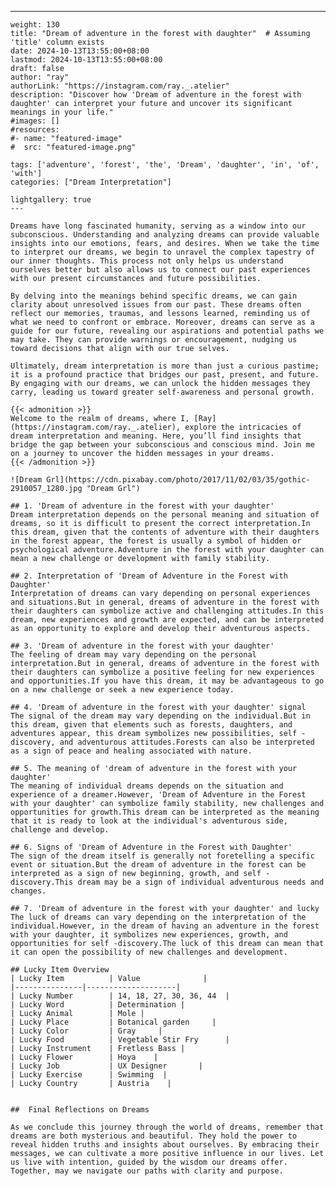 ---
    weight: 130
    title: "Dream of adventure in the forest with daughter"  # Assuming 'title' column exists
    date: 2024-10-13T13:55:00+08:00
    lastmod: 2024-10-13T13:55:00+08:00
    draft: false
    author: "ray"
    authorLink: "https://instagram.com/ray._.atelier"
    description: "Discover how 'Dream of adventure in the forest with daughter' can interpret your future and uncover its significant meanings in your life."
    #images: []
    #resources:
    #- name: "featured-image"
    #  src: "featured-image.png"
    
    tags: ['adventure', 'forest', 'the', 'Dream', 'daughter', 'in', 'of', 'with']
    categories: ["Dream Interpretation"]
    
    lightgallery: true
    ---
    
    Dreams have long fascinated humanity, serving as a window into our subconscious. Understanding and analyzing dreams can provide valuable insights into our emotions, fears, and desires. When we take the time to interpret our dreams, we begin to unravel the complex tapestry of our inner thoughts. This process not only helps us understand ourselves better but also allows us to connect our past experiences with our present circumstances and future possibilities.
    
    By delving into the meanings behind specific dreams, we can gain clarity about unresolved issues from our past. These dreams often reflect our memories, traumas, and lessons learned, reminding us of what we need to confront or embrace. Moreover, dreams can serve as a guide for our future, revealing our aspirations and potential paths we may take. They can provide warnings or encouragement, nudging us toward decisions that align with our true selves.
    
    Ultimately, dream interpretation is more than just a curious pastime; it is a profound practice that bridges our past, present, and future. By engaging with our dreams, we can unlock the hidden messages they carry, leading us toward greater self-awareness and personal growth.
    
    {{< admonition >}}
    Welcome to the realm of dreams, where I, [Ray](https://instagram.com/ray._.atelier), explore the intricacies of dream interpretation and meaning. Here, you’ll find insights that bridge the gap between your subconscious and conscious mind. Join me on a journey to uncover the hidden messages in your dreams.
    {{< /admonition >}}
    
    ![Dream Grl](https://cdn.pixabay.com/photo/2017/11/02/03/35/gothic-2910057_1280.jpg "Dream Grl")
    
    ## 1. 'Dream of adventure in the forest with your daughter'
    Dream interpretation depends on the personal meaning and situation of dreams, so it is difficult to present the correct interpretation.In this dream, given that the contents of adventure with their daughters in the forest appear, the forest is usually a symbol of hidden or psychological adventure.Adventure in the forest with your daughter can mean a new challenge or development with family stability.
    
    ## 2. Interpretation of 'Dream of Adventure in the Forest with Daughter'
    Interpretation of dreams can vary depending on personal experiences and situations.But in general, dreams of adventure in the forest with their daughters can symbolize active and challenging attitudes.In this dream, new experiences and growth are expected, and can be interpreted as an opportunity to explore and develop their adventurous aspects.
    
    ## 3. 'Dream of adventure in the forest with your daughter'
    The feeling of dream may vary depending on the personal interpretation.But in general, dreams of adventure in the forest with their daughters can symbolize a positive feeling for new experiences and opportunities.If you have this dream, it may be advantageous to go on a new challenge or seek a new experience today.
    
    ## 4. 'Dream of adventure in the forest with your daughter' signal
    The signal of the dream may vary depending on the individual.But in this dream, given that elements such as forests, daughters, and adventures appear, this dream symbolizes new possibilities, self -discovery, and adventurous attitudes.Forests can also be interpreted as a sign of peace and healing associated with nature.
    
    ## 5. The meaning of 'dream of adventure in the forest with your daughter'
    The meaning of individual dreams depends on the situation and experience of a dreamer.However, 'Dream of Adventure in the Forest with your daughter' can symbolize family stability, new challenges and opportunities for growth.This dream can be interpreted as the meaning that it is ready to look at the individual's adventurous side, challenge and develop.
    
    ## 6. Signs of 'Dream of Adventure in the Forest with Daughter'
    The sign of the dream itself is generally not foretelling a specific event or situation.But the dream of adventure in the forest can be interpreted as a sign of new beginning, growth, and self -discovery.This dream may be a sign of individual adventurous needs and changes.
    
    ## 7. 'Dream of adventure in the forest with your daughter' and lucky
    The luck of dreams can vary depending on the interpretation of the individual.However, in the dream of having an adventure in the forest with your daughter, it symbolizes new experiences, growth, and opportunities for self -discovery.The luck of this dream can mean that it can open the possibility of new challenges and development.
    
    ## Lucky Item Overview
    | Lucky Item          | Value              |
    |---------------|--------------------|
    | Lucky Number        | 14, 18, 27, 30, 36, 44  |
    | Lucky Word          | Determination |
    | Lucky Animal        | Mole |
    | Lucky Place         | Botanical garden     |
    | Lucky Color         | Gray     |
    | Lucky Food          | Vegetable Stir Fry      |
    | Lucky Instrument    | Fretless Bass |
    | Lucky Flower        | Hoya    |
    | Lucky Job           | UX Designer       |
    | Lucky Exercise      | Swimming  |
    | Lucky Country       | Austria    |
    
    
    ##  Final Reflections on Dreams
    
    As we conclude this journey through the world of dreams, remember that dreams are both mysterious and beautiful. They hold the power to reveal hidden truths and insights about ourselves. By embracing their messages, we can cultivate a more positive influence in our lives. Let us live with intention, guided by the wisdom our dreams offer. Together, may we navigate our paths with clarity and purpose.
    